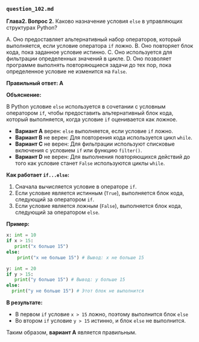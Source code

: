 ### `question_102.md`

**Глава2. Вопрос 2.** Каково назначение условия `else` в управляющих структурах Python?

A. Оно предоставляет альтернативный набор операторов, который выполняется, если условие оператора `if` ложно.
B. Оно повторяет блок кода, пока заданное условие истинно.
C. Оно используется для фильтрации определенных значений в цикле.
D. Оно позволяет программе выполнять повторяющиеся задачи до тех пор, пока определенное условие не изменится на `False`.

**Правильный ответ: A**

**Объяснение:**

В Python условие `else` используется в сочетании с условным оператором `if`, чтобы предоставить альтернативный блок кода, который выполняется, когда условие `if` оценивается как ложное.

*   **Вариант A** верен: `else` выполняется, если условие `if` ложно.
*   **Вариант B** не верен: Для повторения кода используется цикл `while`.
*   **Вариант C** не верен: Для фильтрации используют списковые включения с условием `if` или функцию `filter()`.
*   **Вариант D** не верен: Для выполнения повторяющихся действий до того как условие станет `False` используются циклы `while`.

**Как работает `if...else`:**

1.  Сначала вычисляется условие в операторе `if`.
2.  Если условие является истинным (`True`), выполняется блок кода, следующий за оператором `if`.
3.  Если условие является ложным (`False`), выполняется блок кода, следующий за оператором `else`.

**Пример:**

```python
x: int = 10
if x > 15:
   print("x больше 15")
else:
    print("x не больше 15") # Вывод: x не больше 15

y: int = 20
if y > 15:
   print("y больше 15") # Вывод: y больше 15
else:
  print("y не больше 15") # Этот блок не выполнится
```

**В результате:**
* В первом `if` условие `x > 15` ложно, поэтому выполнится блок `else`
* Во втором `if` условие `y > 15` истинно, и блок `else` не выполнится.

Таким образом, **вариант A** является правильным.
